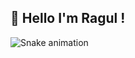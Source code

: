 ## 👋 Hello I'm Ragul !

![Snake animation](https://github.com/thepiyushmalhotra/thepiyushmalhotra/blob/output/github-contribution-grid-snake.svg)
<!--
**RAGUL01212321/RAGUL01212321** is a ✨ _special_ ✨ repository because its `README.md` (this file) appears on your GitHub profile.

Here are some ideas to get you started:

- 🔭 I’m currently working on ...
- 🌱 I’m currently learning ...
- 👯 I’m looking to collaborate on ...
- 🤔 I’m looking for help with ...
- 💬 Ask me about ...
- 📫 How to reach me: ...
- 😄 Pronouns: ...
- ⚡ Fun fact: ...
-->
